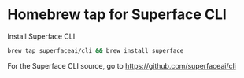 # Homebrew tap for Superface CLI

Install Superface CLI

```sh
brew tap superfaceai/cli && brew install superface
```

For the Superface CLI source, go to https://github.com/superfaceai/cli